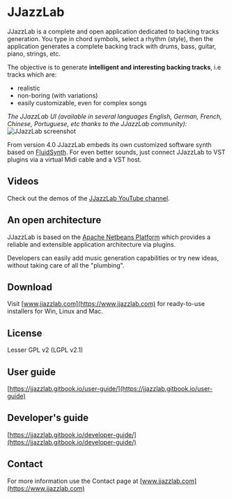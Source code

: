 
# JJazzLab

JJazzLab is a complete and open application dedicated to backing tracks generation. You type in chord symbols, select a rhythm (style), then the application generates a complete backing track with drums, bass, guitar, piano, strings, etc. 

The objective is to generate **intelligent and interesting backing tracks**, i.e tracks which are: 
- realistic
- non-boring (with variations)
- easily customizable, even for complex songs

*The JJazzLab UI (available in several languages English, German, French, Chinese, Portuguese, etc thanks to the JJazzLab community):* 
![JJazzLab screenshot](https://github.com/jjazzboss/JJazzLab/blob/master/graphics/JJazzLab3.0Full.png)

From version 4.0 JJazzLab embeds its own customized software synth based on [FluidSynth](https://www.fluidsynth.org/). For even better sounds, just connect JJazzLab to VST plugins via a virtual Midi cable and a VST host.

## Videos

Check out the demos of the [JJazzLab YouTube channel](https://www.youtube.com/channel/UC0L3SwjY6bhTj6jsbOYzzAw).

## An open architecture

JJazzLab is based on the [Apache Netbeans Platform](https://netbeans.org/features/platform/features.html) which provides a reliable and extensible application architecture via plugins.

Developers can easily add music generation capabilities or try new ideas, without taking care of all the "plumbing".

## Download 

Visit [www.jjazzlab.com](https://www.jjazzlab.com) for ready-to-use installers for Win, Linux and Mac.

## License

Lesser GPL v2 (LGPL v2.1)

## User guide

[https://jjazzlab.gitbook.io/user-guide/](https://jjazzlab.gitbook.io/user-guide)

## Developer's guide 

[https://jjazzlab.gitbook.io/developer-guide/](https://jjazzlab.gitbook.io/developer-guide/)

## Contact

For more information use the Contact page at [www.jjazzlab.com](https://www.jjazzlab.com)

